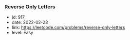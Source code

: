 ### Reverse Only Letters

* id: 917
* date: 2022-02-23
* link: https://leetcode.com/problems/reverse-only-letters
* level: Easy
